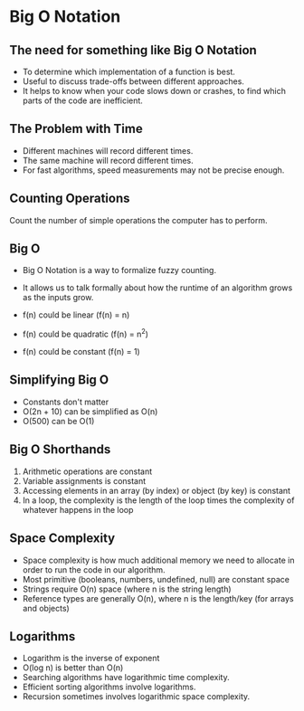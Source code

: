# Big O Notation

## The need for something like Big O Notation

- To determine which implementation of a function is best.
- Useful to discuss trade-offs between different approaches.
- It helps to know when your code slows down or crashes, to find which parts of the code are inefficient.

## The Problem with Time

- Different machines will record different times.
- The same machine will record different times.
- For fast algorithms, speed measurements may not be precise enough.

## Counting Operations

Count the number of simple operations the computer has to perform.

## Big O

- Big O Notation is a way to formalize fuzzy counting.
- It allows us to talk formally about how the runtime of an algorithm grows as the inputs grow.

- f(n) could be linear (f(n) = n)
- f(n) could be quadratic (f(n) = n<sup>2</sup>)
- f(n) could be constant (f(n) = 1)

## Simplifying Big O

- Constants don't matter
- O(2n + 10) can be simplified as O(n)
- O(500) can be O(1)

## Big O Shorthands

1. Arithmetic operations are constant
2. Variable assignments is constant
3. Accessing elements in an array (by index) or object (by key) is constant
4. In a loop, the complexity is the length of the loop times the complexity of whatever happens in the loop

## Space Complexity

- Space complexity is how much additional memory we need to allocate in order to run the code in our algorithm.
- Most primitive (booleans, numbers, undefined, null) are constant space
- Strings require O(n) space (where n is the string length)
- Reference types are generally O(n), where n is the length/key (for arrays and objects)

## Logarithms

- Logarithm is the inverse of exponent
- O(log n) is better than O(n)
- Searching algorithms have logarithmic time complexity.
- Efficient sorting algorithms involve logarithms.
- Recursion sometimes involves logarithmic space complexity.
